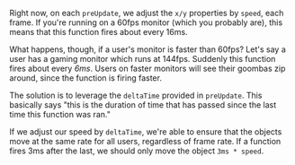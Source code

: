 Right now, on each `preUpdate`, we adjust the `x/y` properties by `speed`, each frame. If you're running on a 60fps monitor (which you probably are), this means that this function fires about every 16ms. 

What happens, though, if a user's monitor is faster than 60fps? Let's say a user has a gaming monitor which runs at 144fps. Suddenly this function fires about every _6ms_. Users on faster monitors will see their goombas zip around, since the function is firing faster.

The solution is to leverage the `deltaTime` provided in `preUpdate`. This basically says "this is the duration of time that has passed since the last time this function was ran."

If we adjust our speed by `deltaTime`, we're able to ensure that the objects move at the same rate for all users, regardless of frame rate. If a function fires 3ms after the last, we should only move the object `3ms * speed`.